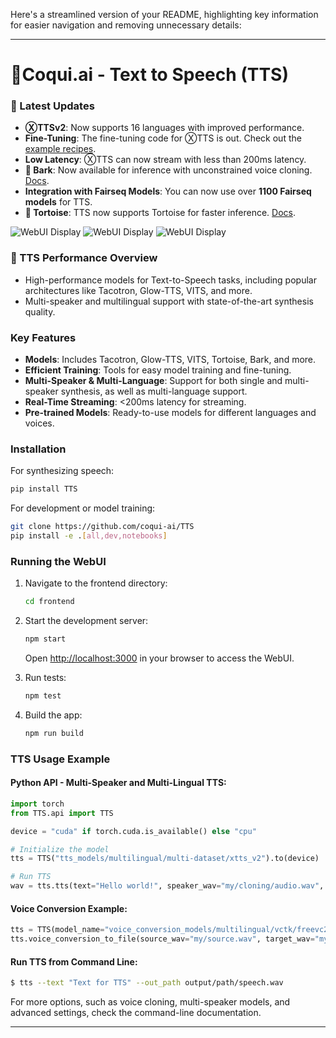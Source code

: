 Here's a streamlined version of your README, highlighting key information for easier navigation and removing unnecessary details:

---

# 🐸Coqui.ai - Text to Speech (TTS)

### 📰 Latest Updates
- **ⓍTTSv2**: Now supports 16 languages with improved performance.
- **Fine-Tuning**: The fine-tuning code for ⓍTTS is out. Check out the [example recipes](https://github.com/coqui-ai/TTS/tree/dev/recipes/ljspeech).
- **Low Latency**: ⓍTTS can now stream with less than 200ms latency.
- **🐶 Bark**: Now available for inference with unconstrained voice cloning. [Docs](https://tts.readthedocs.io/en/dev/models/bark.html).
- **Integration with Fairseq Models**: You can now use over **1100 Fairseq models** for TTS.
- **🐢 Tortoise**: TTS now supports Tortoise for faster inference. [Docs](https://tts.readthedocs.io/en/dev/models/tortoise.html).

![WebUI Display](./images/tts_coqui_1)
![WebUI Display](./images/tts_coqui_2)
![WebUI Display](./images/tts_coqui_3)

### 🥇 TTS Performance Overview
- High-performance models for Text-to-Speech tasks, including popular architectures like Tacotron, Glow-TTS, VITS, and more.
- Multi-speaker and multilingual support with state-of-the-art synthesis quality.

### Key Features
- **Models**: Includes Tacotron, Glow-TTS, VITS, Tortoise, Bark, and more.
- **Efficient Training**: Tools for easy model training and fine-tuning.
- **Multi-Speaker & Multi-Language**: Support for both single and multi-speaker synthesis, as well as multi-language support.
- **Real-Time Streaming**: <200ms latency for streaming.
- **Pre-trained Models**: Ready-to-use models for different languages and voices.

### Installation

For synthesizing speech:
```bash
pip install TTS
```

For development or model training:
```bash
git clone https://github.com/coqui-ai/TTS
pip install -e .[all,dev,notebooks]
```

### Running the WebUI

1. Navigate to the frontend directory:
   ```bash
   cd frontend
   ```

2. Start the development server:
   ```bash
   npm start
   ```
   Open [http://localhost:3000](http://localhost:3000) in your browser to access the WebUI.

3. Run tests:
   ```bash
   npm test
   ```

4. Build the app:
   ```bash
   npm run build
   ```

### TTS Usage Example

#### Python API - Multi-Speaker and Multi-Lingual TTS:
```python
import torch
from TTS.api import TTS

device = "cuda" if torch.cuda.is_available() else "cpu"

# Initialize the model
tts = TTS("tts_models/multilingual/multi-dataset/xtts_v2").to(device)

# Run TTS
wav = tts.tts(text="Hello world!", speaker_wav="my/cloning/audio.wav", language="en")
```

#### Voice Conversion Example:
```python
tts = TTS(model_name="voice_conversion_models/multilingual/vctk/freevc24", progress_bar=False).to("cuda")
tts.voice_conversion_to_file(source_wav="my/source.wav", target_wav="my/target.wav", file_path="output.wav")
```

#### Run TTS from Command Line:
```bash
$ tts --text "Text for TTS" --out_path output/path/speech.wav
```

For more options, such as voice cloning, multi-speaker models, and advanced settings, check the command-line documentation.

---

